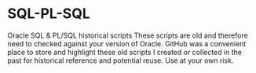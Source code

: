 # SQL-PL-SQL
Oracle SQL &amp; PL/SQL historical scripts
These scripts are old and therefore need to checked against your version of Oracle.
GitHub was a convenient place to store and highlight these old scripts I created or collected in the past for historical reference and potential reuse.
Use at your own risk.
